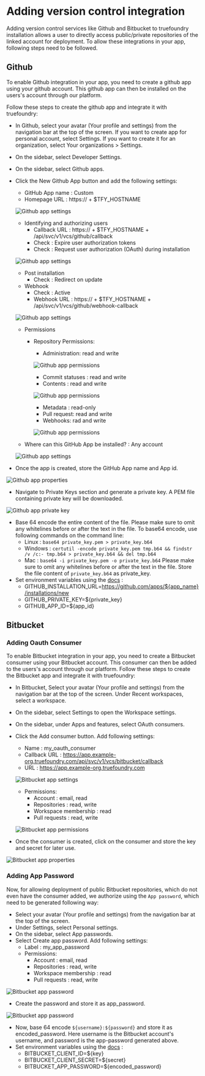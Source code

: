 # Adding version control integration

Adding version control services like Github and Bitbucket to truefoundry installation allows a user to directly access public/private repositories of the linked account for deployment.
To allow these integrations in your app, following steps need to be followed.

## Github
To enable Github integration in your app, you need to create a github app using your github account. This github app can then be installed on the users's account through our platform.

Follow these steps to create the github app and integrate it with truefoundry:
- In Github, select your avatar (Your profile and settings) from the navigation bar at the top of the screen. If you want to create app for personal account, select Settings. If you want to create it for an organization, select Your organizations > Settings.
- On the sidebar, select Developer Settings.
- On the sidebar, select Github apps.
- Click the New Github App button and add the following settings:
    - GitHub App name : Custom
    - Homepage URL : https:// + $TFY_HOSTNAME 
    
    ![Github app settings](../assets/vcs-integration-github-settings-1.png)

    - Identifying and authorizing users 
        - Callback URL : https:// + $TFY_HOSTNAME + /api/svc/v1/vcs/github/callback
        - Check : Expire user authorization tokens
        - Check : Request user authorization (OAuth) during installation

    ![Github app settings](../assets/vcs-integration-github-settings-2.png)

    - Post installation
        - Check : Redirect on update
    - Webhook
        - Check : Active
        - Webhook URL : https:// + $TFY_HOSTNAME + /api/svc/v1/vcs/github/webhook-callback

    ![Github app settings](../assets/vcs-integration-github-settings-3.png)

    - Permissions
        - Repository Permissions:
            - Administration: read and write

            ![Github app permissions](../assets/vcs-integration-github-settings-4.png)

            - Commit statuses : read and write
            - Contents : read and write

            ![Github app permissions](../assets/vcs-integration-github-settings-5.png)

            - Metadata : read-only
            - Pull request: read and write
            - Webhooks: rad and write

            ![Github app permissions](../assets/vcs-integration-github-settings-6.png)

    - Where can this GitHub App be installed? : Any account

    ![Github app settings](../assets/vcs-integration-github-settings-7.png)

- Once the app is created, store the GitHub App name and App id.

![Github app properties](../assets/vcs-integration-github-settings-8.png)

- Navigate to Private Keys section and generate a private key. A PEM file containing private key will be downloaded.

![Github app private key](../assets/vcs-integration-github-settings-9.png)

- Base 64 encode the entire content of the file. Please make sure to omit any whitelines before or after the text in the file. To base64 encode, use following commands on the command line:
    - Linux : `base64 private_key.pem > private_key.b64`
    - Windows : `certutil -encode private_key.pem tmp.b64 && findstr /v /c:- tmp.b64 > private_key.b64 && del tmp.b64`
    - Mac : `base64 -i private_key.pem -o private_key.b64`
Please make sure to omit any whitelines before or after the text in the file. Store the file content of `private_key.b64` as private_key.
- Set environment variables using the [docs](https://docs.truefoundry.com/documentation/deploying-on-your-own-cloud/production-installation) :
    - GITHUB_INSTALLATION_URL=https://github.com/apps/${app_name}/installations/new
    - GITHUB_PRIVATE_KEY=${private_key}
    - GITHUB_APP_ID=${app_id}

## Bitbucket

### Adding Oauth Consumer
To enable Bitbucket integration in your app, you need to create a Bitbucket consumer using your Bitbucket account. This consumer can then be added to the users's account through our platform.
Follow these steps to create the Bitbucket app and integrate it with truefoundry:
- In Bitbucket, Select your avatar (Your profile and settings) from the navigation bar at the top of the screen. Under Recent workspaces, select a workspace.
- On the sidebar, select Settings to open the Workspace settings.
- On the sidebar, under Apps and features, select OAuth consumers.
- Click the Add consumer button. Add following settings:
    - Name : my_oauth_consumer
    - Callback URL : https://app.example-org.truefoundry.com/api/svc/v1/vcs/bitbucket/callback
    - URL : https://app.example-org.truefoundry.com

    ![Bitbucket app settings](../assets/vcs-integration-bitbucket-settings-1.png)

    - Permissions: 
        - Account : email, read
        - Repositories : read, write
        - Workspace membership : read
        - Pull requests : read, write

    ![Bitbucket app permissions](../assets/vcs-integration-bitbucket-settings-2.png)

- Once the consumer is created, click on the consumer and store the key and secret for later use.

![Bitbucket app properties](../assets/vcs-integration-bitbucket-settings-3.png)

### Adding App Password
Now, for allowing deployment of public Bitbucket repositories, which do not even have the consumer added, we authorize using the `App password`, which need to be generated following way:
- Select your avatar (Your profile and settings) from the navigation bar at the top of the screen.
- Under Settings, select Personal settings.
- On the sidebar, select App passwords.
- Select Create app password. Add following settings:
    - Label : my_app_password
    - Permissions: 
        - Account : email, read
        - Repositories : read, write
        - Workspace membership : read
        - Pull requests : read, write

![Bitbucket app password](../assets/vcs-integration-bitbucket-settings-4.png)

- Create the password and store it as app_password.

![Bitbucket app password](../assets/vcs-integration-bitbucket-settings-5.png)

- Now, base 64 encode `${username}:${password}` and store it as encoded_password. Here username is the Bitbucket account's username, and password is the app-password generated above.
- Set environment variables using the [docs](https://docs.truefoundry.com/documentation/deploying-on-your-own-cloud/production-installation) :
    - BITBUCKET_CLIENT_ID=${key}
    - BITBUCKET_CLIENT_SECRET=${secret}
    - BITBUCKET_APP_PASSWORD=${encoded_password}

